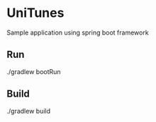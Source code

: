 # UniTunes
Sample application using spring boot framework

## Run
./gradlew bootRun

## Build
./gradlew build
